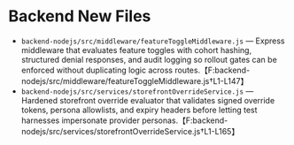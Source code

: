 # Backend New Files

- `backend-nodejs/src/middleware/featureToggleMiddleware.js` — Express middleware that evaluates feature toggles with cohort hashing, structured denial responses, and audit logging so rollout gates can be enforced without duplicating logic across routes.【F:backend-nodejs/src/middleware/featureToggleMiddleware.js†L1-L147】
- `backend-nodejs/src/services/storefrontOverrideService.js` — Hardened storefront override evaluator that validates signed override tokens, persona allowlists, and expiry headers before letting test harnesses impersonate provider personas.【F:backend-nodejs/src/services/storefrontOverrideService.js†L1-L165】
